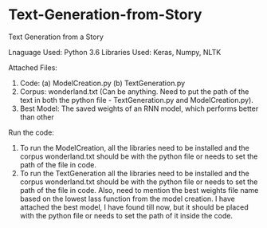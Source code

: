 # Text-Generation-from-Story
Text Generation from a Story

Lnaguage Used: Python 3.6
Libraries Used: Keras, Numpy, NLTK

Attached Files:
1. Code: (a) ModelCreation.py 	(b) TextGeneration.py
2. Corpus: wonderland.txt (Can be anything. Need to put the path of the text in both the python file - TextGeneration.py and ModelCreation.py).
3. Best Model: The saved weights of an RNN model, which performs better than other


Run the code:

1. To run the ModelCreation, all the libraries need to be installed and the corpus wonderland.txt should be with the python file or needs to set the path of the file in code.
2. To run the TextGeneration all the libraries need to be installed and the corpus wonderland.txt should be with the python file or needs to set the path of the file in code. Also, need to mention the best weights file name based on the lowest lass function from the model creation. I have attached the best model, I have found till now, but it should be placed with the python file or needs to set the path of it inside the code.
